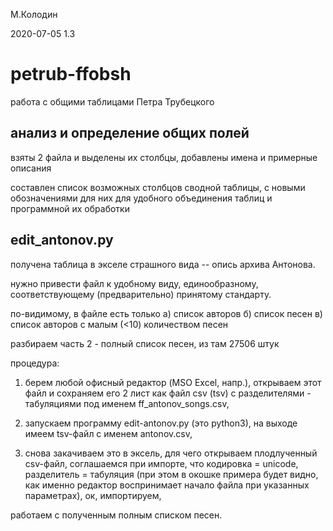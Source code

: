 М.Колодин

2020-07-05 1.3

petrub-ffobsh
=========================

работа с общими таблицами Петра Трубецкого

анализ и определение общих полей
------------------------

взяты 2 файла и выделены их столбцы,
добавлены имена и примерные описания

составлен список возможных столбцов сводной таблицы,
с новыми обозначениями для них для удобного объединения таблиц
и программной их обработки

edit_antonov.py
----------------------

получена таблица в экселе страшного вида -- 
опись архива Антонова.

нужно привести файл к удобному виду, единообразному,
соответствующему (предварительно) принятому стандарту.

по-видимому, в файле есть только 
а) список авторов
б) список песен
в) список авторов с малым (<10) количеством песен

разбираем часть 2 - полный список песен,
из там 27506 штук

процедура:

1. берем любой офисный редактор (MSO Excel, напр.),
открываем этот файл 
и сохраняем его 2 лист как файл csv (tsv) с разделителями - табуляциями
под именем ff_antonov_songs.csv,

2. запускаем программу edit-antonov.py (это python3),
на выходе имеем tsv-файл с именем antonov.csv,

3. снова закачиваем это в эксель,
для чего открываем плодлученный csv-файл,
соглашаемся при импорте, что
кодировка = unicode, 
разделитель = табуляция
(при этом в окошке примера будет видно, как именно редактор воспринимает
начало файла при указанных параметрах),
ок, импортируем,

работаем с полученным полным списком песен.



